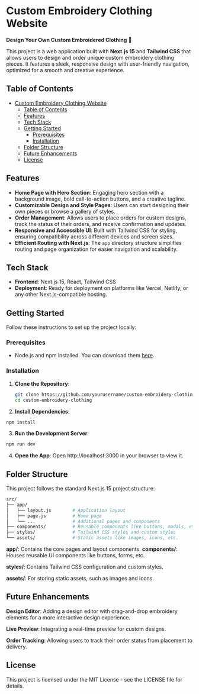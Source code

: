 # Custom Embroidery Clothing Website

**Design Your Own Custom Embroidered Clothing** 🌟

This project is a web application built with **Next.js 15** and **Tailwind CSS** that allows users to design and order unique custom embroidery clothing pieces. It features a sleek, responsive design with user-friendly navigation, optimized for a smooth and creative experience.

## Table of Contents

- [Custom Embroidery Clothing Website](#custom-embroidery-clothing-website)
  - [Table of Contents](#table-of-contents)
  - [Features](#features)
  - [Tech Stack](#tech-stack)
  - [Getting Started](#getting-started)
    - [Prerequisites](#prerequisites)
    - [Installation](#installation)
  - [Folder Structure](#folder-structure)
  - [Future Enhancements](#future-enhancements)
  - [License](#license)

## Features

- **Home Page with Hero Section**: Engaging hero section with a background image, bold call-to-action buttons, and a creative tagline.
- **Customizable Design and Style Pages**: Users can start designing their own pieces or browse a gallery of styles.
- **Order Management**: Allows users to place orders for custom designs, track the status of their orders, and receive confirmation and updates.
- **Responsive and Accessible UI**: Built with Tailwind CSS for styling, ensuring compatibility across different devices and screen sizes.
- **Efficient Routing with Next.js**: The `app` directory structure simplifies routing and page organization for easier navigation and scalability.

## Tech Stack

- **Frontend**: Next.js 15, React, Tailwind CSS
- **Deployment**: Ready for deployment on platforms like Vercel, Netlify, or any other Next.js-compatible hosting.

## Getting Started

Follow these instructions to set up the project locally:

### Prerequisites

- Node.js and npm installed. You can download them [here](https://nodejs.org/).

### Installation

1. **Clone the Repository**:
   ```bash
   git clone https://github.com/yourusername/custom-embroidery-clothing.git
   cd custom-embroidery-clothing
   ```
2. **Install Dependencies**:
```bash
npm install
```
3. **Run the Development Server**:
```bash
npm run dev
```
4. **Open the App**: Open http://localhost:3000 in your browser to view it.

## Folder Structure
This project follows the standard Next.js 15 project structure:

```bash
src/
├── app/
│   ├── layout.js        # Application layout
│   ├── page.js          # Home page
│   └── ...              # Additional pages and components
├── components/          # Reusable components like buttons, modals, etc.
├── styles/              # Tailwind CSS styles and custom styles
└── assets/              # Static assets like images, icons, etc.
 ```
**app/**: Contains the core pages and layout components.
**components/**: Houses reusable UI components like buttons, forms, etc.

**styles/**: Contains Tailwind CSS configuration and custom styles.

**assets/**: For storing static assets, such as images and icons.

## Future Enhancements
**Design Editor**: Adding a design editor with drag-and-drop embroidery elements for a more interactive design experience.

**Live Preview**: Integrating a real-time preview for custom designs.

**Order Tracking**: Allowing users to track their order status from placement to delivery.

## License
This project is licensed under the MIT License - see the LICENSE file for details.
